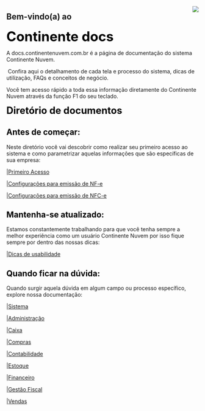 

<a href="http://docs.continentenuvem.com.br/dicas.html#dicas"><img align="right" src="http://docs.continentenuvem.com.br/images/icone.png"></a>

## Bem-vindo(a) ao 

<span style="margin-botton:5px;font-weight:bold;font-size:2.5em;color:black">Continente docs </span>

A docs.continentenuvem.com.br é a página de documentação do sistema Continente Nuvem.

 Confira aqui o detalhamento de cada tela e processo do sistema, dicas de utilização, FAQs e conceitos de negócio.

Você tem acesso rápido a toda essa informação diretamente do Continente Nuvem através da função F1 do seu teclado. 

<span style="margin-botton:5px;font-weight:bold;font-size:1.8em;color:Black">Diretório de documentos </span>

## <span style="margin-botton:5px;font-weight:bold;font-size:1.0em;color:Black">Antes de começar:</span>

Neste diretório você vai descobrir como realizar seu primeiro acesso ao sistema e como parametrizar aquelas informações que são específicas de sua empresa:

|[Primeiro Acesso](primeiro_acesso.md)

|[Configurações para emissão de NF-e](configuracoes_emissao_nfe.md)

|[Configurações para emissão de NFC-e](configuracoes_emissao_nfce.md)



## <span style="margin-botton:5px;font-weight:bold;font-size:1.0em;color:Black">Mantenha-se atualizado:</span>

Estamos constantemente trabalhando para que você tenha sempre a melhor experiência como um usuário Continente Nuvem por isso fique sempre por dentro das nossas dicas:

|[Dicas de usabilidade](dicas.md)



## <span style="margin-botton:5px;font-weight:bold;font-size:1.0em;color:Black">Quando ficar na dúvida:</span>

Quando surgir aquela dúvida em algum campo ou processo específico, explore nossa documentação:

|[Sistema](sistema.md)

|[Administração](administracao.md)

|[Caixa](caixa.md)

|[Compras](compras.md)

|[Contabilidade](contabilidade.md)

|[Estoque](estoque.md)

|[Financeiro](financeiro.md)

|[Gestão Fiscal](gestao_fiscal.md)

|[Vendas](vendas.md)

